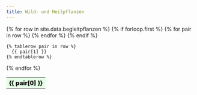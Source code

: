 ```yaml
---
title: Wild- und Heilpflanzen
---
```

<style>
      tr:nth-of-type(odd) {
      background-color:#e0ffe2;
    }
</style>

<table>
  {% for row in site.data.begleitpflanzen %}
    {% if forloop.first %}
    <tr>
      {% for pair in row %}
        <th style="font-weight: 900">{{ pair[0] }}</th>
      {% endfor %}
    </tr>
    {% endif %}

    {% tablerow pair in row %}
      {{ pair[1] }}
    {% endtablerow %}
  {% endfor %}
</table>
